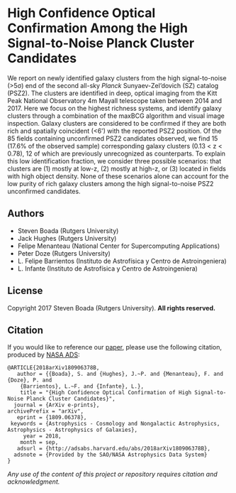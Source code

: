 # High Confidence Optical Confirmation Among the High Signal-to-Noise Planck Cluster Candidates

We report on newly identified galaxy clusters from the high signal-to-noise (>5σ) end of the second all-sky *Planck* Sunyaev-Zel’dovich (SZ) catalog (PSZ2). The clusters are identified in deep, optical imaging from the Kitt Peak National Observatory 4m Mayall telescope taken between 2014 and 2017. Here we focus on the highest richness systems, and identify galaxy clusters through a combination of the maxBCG algorithm and visual image inspection. Galaxy clusters are considered to be confirmed if they are both rich and spatially coincident (<6') with the reported PSZ2 position. Of the 85 fields containing unconfirmed PSZ2 candidates observed, we find 15 (17.6% of the observed sample) corresponding galaxy clusters (0.13 < z < 0.78), 12 of which are previously unrecognized as counterparts. To explain this low identification fraction, we consider three possible scenarios: that clusters are (1) mostly at low-z, (2) mostly at high-z, or (3) located in fields with high object density. None of these scenarios alone can account for the low purity of rich galaxy clusters among the high signal-to-noise PSZ2 unconfirmed candidates.


## Authors

- Steven Boada (Rutgers University)
- Jack Hughes (Rutgers University)
- Felipe Menanteau (National Center for Supercomputing Applications)
- Peter Doze (Rutgers University)
- L. Felipe Barrientos (Instituto de Astrofı́sica y Centro de Astroingeniera)
- L. Infante (Instituto de Astrofı́sica y Centro de Astroingeniera)

## License

Copyright 2017 Steven Boada (Rutgers University).
**All rights reserved.**

## Citation
If you would like to reference our [paper]((http://adsabs.harvard.edu/cgi-bin/bib_query?arXiv:1809.06378)), 
please use the following citation, produced by 
[NASA ADS](http://adsabs.harvard.edu/cgi-bin/bib_query?arXiv:1810.12913):
```
@ARTICLE{2018arXiv180906378B,
   author = {{Boada}, S. and {Hughes}, J.~P. and {Menanteau}, F. and {Doze}, P. and 
	{Barrientos}, L.~F. and {Infante}, L.},
    title = "{High Confidence Optical Confirmation of High Signal-to-Noise Planck Cluster Candidates}",
  journal = {ArXiv e-prints},
archivePrefix = "arXiv",
   eprint = {1809.06378},
 keywords = {Astrophysics - Cosmology and Nongalactic Astrophysics, Astrophysics - Astrophysics of Galaxies},
     year = 2018,
    month = sep,
   adsurl = {http://adsabs.harvard.edu/abs/2018arXiv180906378B},
  adsnote = {Provided by the SAO/NASA Astrophysics Data System}
}
```

*Any use of the content of this project or repository requires citation and acknowledgment.*

